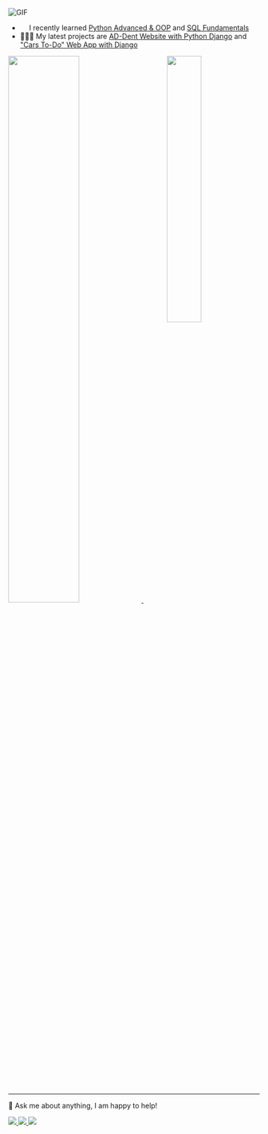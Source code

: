 ![GIF](https://user-images.githubusercontent.com/115580585/216719935-9c1109f2-fcca-4296-9aee-8f968a7af56c.gif)

- <img src="https://www.shareicon.net/data/256x256/2016/07/16/634601_python_512x512.png" width="14"/> I recently learned [Python Advanced & OOP](https://github.com/DianVK/SoftUni_Python_Advanced) and [SQL Fundamentals](https://github.com/DianVK/SQL-Fundamentals)
- 👨🏽‍💻 My latest projects are [AD-Dent Website with Python Django](https://github.com/DianVK/ad-dent-lab) and ["Cars To-Do" Web App with Django](https://github.com/DianVK/cars_to_do)
<p>
  <a href="https://git.io/streak-stats">
    <img width="53%" src="http://github-readme-streak-stats.herokuapp.com?user=dianvk&theme=Javascript-dark&background=000000" />
  </a>
  &nbsp;
  <a href="https://github.com/anuraghazra/github-readme-stats">
    <img width="37%"align="right" src="https://github-readme-stats-sigma-five.vercel.app/api/top-langs/?username=dianvk&langs_count=4&layout=compact&theme=highcontrast" />
  </a>
</p>

---
💬 Ask me about anything, I am happy to help!
<p>
  <a href="https://www.linkedin.com/in/dian-kinanev">
  <img src="https://img.shields.io/badge/linkedin-%230077B5.svg?style=for-the-badge&logo=linkedin&logoColor=white">
  </a>
  <a href="mailto:diankinanev@gmail.com">
  <img src="https://img.shields.io/badge/Gmail-D14836?style=for-the-badge&logo=gmail&logoColor=white">
  </a>
  <a href="https://discordapp.com/users/dianvk#1988">
  <img src="https://img.shields.io/badge/Discord-%235865F2.svg?style=for-the-badge&logo=discord&logoColor=white">
  </a>
</p>
  
